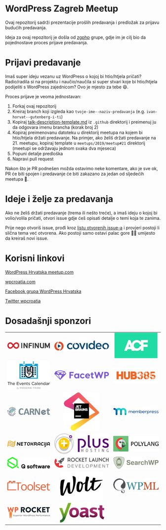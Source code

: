 # WordPress Zagreb Meetup

Ovaj repozitorij sadrži prezentacije prošlih predavanja i predložak za prijavu budućih predavanja.

Ideja za ovaj repozitorij je došla od [zgphp](https://github.com/zgphp/zgphp-meetup-talks) grupe, gdje im je cilj bio da pojednostave proces prijave predavanja.

# Prijavi predavanje

Imaš super ideju vezanu uz WordPress o kojoj bi htio/htjela pričati? Radio/radila si na projektu i naučio/naučila si super stvari koje bi htio/htjela podijeliti s WordPress zajednicom? Ovo je mjesto za tebe 😄.

Proces prijave je veoma jednostavan:

1. Forkaj ovaj repozitorij
2. Kreiraj branch koji izgleda kao `tvoje-ime--naziv-predavanja` (e.g. `ivan-horvat--gutenberg-i-ti`)
3. Kopiraj [talk-description-template.md](https://github.com/wpcroatia/wp-zg-meetup/blob/master/.github/talk-description-template.md) iz `.github` direktorij i preimenuj ju da odgovara imenu brancha (korak broj 2)
4. Kopiraj preimenovanu datoteku u direktorij meetupa na kojem bi htio/htjela držati predavanje. Na primjer, ako želiš držati predavanje na 21. meetupu, kopiraj template u `meetups/2019/meetup#21` direktorij (meetupi se održavaju jednom svaka dva mjeseca)
5. Popuni detalje predloška
6. Napravi pull request

Nakon što je PR podnešen možda ostavimo neke komentare, ako je sve ok, PR će biti spojen i predavanje će biti zakazano za jedan od sljedećih meetupa 🙂.

# Ideje i želje za predavanja

Ako ne želiš držati predavanje (trema ili nešto treće), a imaš ideju o kojoj bi volio/volila pričati, otvori issue gdje ćeš opisati detalje o temi koja te zanima.

Prije nego otvoriš issue, prođi kroz [listu otvorenih issue-a](https://github.com/wpcroatia/wp-zg-meetup/issues) i provjeri postoji li slična tema već otvorena. Ako postoji samo ostavi palac gore 👍🏻 umijesto da kreiraš novi issue.

# Korisni linkovi

[WordPress Hrvatska meetup.com](https://www.meetup.com/wordpress-croatia)

[wpcroatia.com](https://wpcroatia.com)

[Facebook grupa WordPress Hrvatska](https://www.facebook.com/groups/wpcroatia/)

[Twitter wpcroatia](https://twitter.com/wpcroatia)

# Dosadašnji sponzori

<table width='100%'>
  <tr>
    <td align="center"><img src="sponsors/infinum.jpg" alt="infinum" /></td>
    <td align="center"><img src="sponsors/covideo.jpg" alt="covideo" /></td>
    <td align="center"><img src="sponsors/acf.jpg" alt="acf" /></td>
  </tr>
  <tr>
    <td align="center"><img src="sponsors/events-calendar.jpg" alt="events-calendar" /></td>
    <td align="center"><img src="sponsors/facetWP.jpg" alt="facetWP" /></td>
    <td align="center"><img src="sponsors/hub385.jpg" alt="hub385" /></td>
  </tr>
  <tr>
    <td align="center"><img src="sponsors/carnet.jpg" alt="carnet" /></td>
    <td align="center"><img src="sponsors/jetbrains.jpg" alt="jetbrains" /></td>
    <td align="center"><img src="sponsors/memberpress.jpg" alt="memberpress" /></td>
  </tr>
  <tr>
    <td align="center"><img src="sponsors/netokracija.jpg" alt="netokracija" /></td>
    <td align="center"><img src="sponsors/plus-hosting.jpg" alt="plus-hosting" /></td>
    <td align="center"><img src="sponsors/polylang.jpg" alt="polylang" /></td>
  </tr>
  <tr>
    <td align="center"><img src="sponsors/q-software.jpg" alt="q-software" /></td>
    <td align="center"><img src="sponsors/rocket-launch.jpg" alt="rocket-launch" /></td>
    <td align="center"><img src="sponsors/searchwp.jpg" alt="searchwp" /></td>
  </tr>
  <tr>
    <td align="center"><img src="sponsors/toolset.jpg" alt="toolset" /></td>
    <td align="center"><img src="sponsors/wolt-logo-vector.jpg" alt="wolt-logo-vector" /></td>
    <td align="center"><img src="sponsors/wpml.jpg" alt="wpml" /></td>
  </tr>
  <tr>
    <td align="center"><img src="sponsors/wprocket.jpg" alt="wprocket" /></td>
    <td align="center"><img src="sponsors/yoast.jpg" alt="yoast" /></td>
    <td align="center"></td>
  </tr>
</table>











